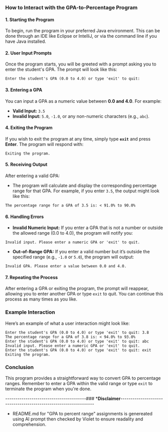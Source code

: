 ### **How to Interact with the GPA-to-Percentage Program**

#### **1. Starting the Program**
To begin, run the program in your preferred Java environment. This can be done through an IDE like Eclipse or IntelliJ, or via the command line if you have Java installed.

#### **2. User Input Prompts**
Once the program starts, you will be greeted with a prompt asking you to enter the student's GPA. The prompt will look like this:

```
Enter the student's GPA (0.0 to 4.0) or type 'exit' to quit:
```

#### **3. Entering a GPA**
You can input a GPA as a numeric value between **0.0 and 4.0**. For example:
- **Valid Input:** `3.5`
- **Invalid Input:** `5.0`, `-1.0`, or any non-numeric characters (e.g., `abc`).

#### **4. Exiting the Program**
If you wish to exit the program at any time, simply type **`exit`** and press **Enter**. The program will respond with:

```
Exiting the program.
```

#### **5. Receiving Output**
After entering a valid GPA:
- The program will calculate and display the corresponding percentage range for that GPA. For example, if you enter `3.5`, the output might look like this:

```
The percentage range for a GPA of 3.5 is: < 91.0% to 90.0%
```

#### **6. Handling Errors**
- **Invalid Numeric Input:** If you enter a GPA that is not a number or outside the allowed range (0.0 to 4.0), the program will notify you:

```
Invalid input. Please enter a numeric GPA or 'exit' to quit.
```

- **Out-of-Range GPA:** If you enter a valid number but it’s outside the specified range (e.g., `-1.0` or `5.0`), the program will output:

```
Invalid GPA. Please enter a value between 0.0 and 4.0.
```

#### **7. Repeating the Process**
After entering a GPA or exiting the program, the prompt will reappear, allowing you to enter another GPA or type `exit` to quit. You can continue this process as many times as you like.

### **Example Interaction**
Here’s an example of what a user interaction might look like:

```
Enter the student's GPA (0.0 to 4.0) or type 'exit' to quit: 3.8
The percentage range for a GPA of 3.8 is: < 94.0% to 93.0%
Enter the student's GPA (0.0 to 4.0) or type 'exit' to quit: abc
Invalid input. Please enter a numeric GPA or 'exit' to quit.
Enter the student's GPA (0.0 to 4.0) or type 'exit' to quit: exit
Exiting the program.
```

### **Conclusion**
This program provides a straightforward way to convert GPA to percentage ranges. Remember to enter a GPA within the valid range or type `exit` to terminate the program when you're done.

----------------------------------------### ***Disclaimer**-----------------------------------------------------------------
* README.md for "GPA to percent range" assignments is genereated using AI prompt then checked by Violet to
  ensure readality and comprehension.

